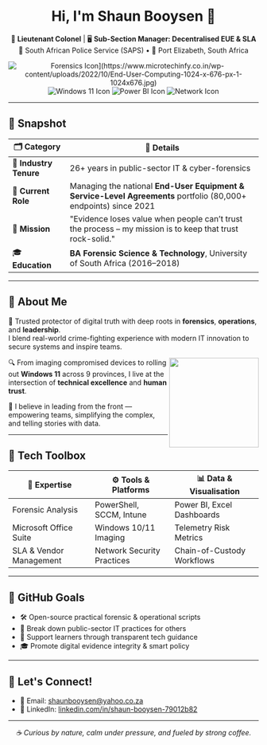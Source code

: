 <h1 align="center">Hi, I'm Shaun Booysen 👋</h1>

<p align="center">
🔐 <strong>Lieutenant Colonel</strong> | 🖥️ <strong>Sub-Section Manager: Decentralised EUE & SLA</strong><br/>
🚓 South African Police Service (SAPS) • 📍 Port Elizabeth, South Africa
</p>

<p align="center">
  <img src="[https://img.icons8.com/external-flaticons-lineal-color-flat-icons/64/000000/digital-forensics.png" alt="Forensics Icon](https://www.microtechinfy.co.in/wp-content/uploads/2022/10/End-User-Computing-1024-x-676-px-1-1024x676.jpg)" />
  <img src="https://img.icons8.com/color/64/000000/windows-11.png" alt="Windows 11 Icon" />
  <img src="https://img.icons8.com/color/64/000000/power-bi.png" alt="Power BI Icon" />
  <img src="https://img.icons8.com/color/64/000000/network-card.png" alt="Network Icon" />
</p>

---

## 📸 Snapshot

| 🗂️ Category        | 📌 Details |
|--------------------|------------|
| 🧭 **Industry Tenure** | 26+ years in public-sector IT & cyber-forensics |
| 💼 **Current Role**    | Managing the national <strong>End-User Equipment & Service-Level Agreements</strong> portfolio (80,000+ endpoints) since 2021 |
| 🎯 **Mission**         | "Evidence loses value when people can’t trust the process – my mission is to keep that trust rock-solid." |
| 🎓 **Education**       | <strong>BA Forensic Science & Technology</strong>, University of South Africa (2016–2018) |

---

## 🧠 About Me

🚀 Trusted protector of digital truth with deep roots in **forensics**, **operations**, and **leadership**.  
I blend real-world crime-fighting experience with modern IT innovation to secure systems and inspire teams.

<img src="https://img.icons8.com/external-flaticons-lineal-color-flat-icons/128/000000/employee.png" align="right" width="180" />

🔍 From imaging compromised devices to rolling out **Windows 11** across 9 provinces, I live at the intersection of **technical excellence** and **human trust**.

📢 I believe in leading from the front — empowering teams, simplifying the complex, and telling stories with data.

---

## 🧰 Tech Toolbox

| 🧠 Expertise           | ⚙️ Tools & Platforms        | 📊 Data & Visualisation     |
|------------------------|-----------------------------|------------------------------|
| Forensic Analysis      | PowerShell, SCCM, Intune     | Power BI, Excel Dashboards   |
| Microsoft Office Suite | Windows 10/11 Imaging        | Telemetry Risk Metrics       |
| SLA & Vendor Management| Network Security Practices   | Chain-of-Custody Workflows   |

---

## 🔭 GitHub Goals

- 🛠️ Open-source practical forensic & operational scripts  
- 🧩 Break down public-sector IT practices for others  
- 🌱 Support learners through transparent tech guidance  
- 🎓 Promote digital evidence integrity & smart policy

---

## 🤝 Let's Connect!

- 📧 Email: [shaunbooysen@yahoo.co.za](mailto:shaunbooysen@yahoo.co.za)  
- 💼 LinkedIn: [linkedin.com/in/shaun-booysen-79012b82](https://www.linkedin.com/in/shaun-booysen-79012b82)

---

<p align="center"><em>☕ Curious by nature, calm under pressure, and fueled by strong coffee.</em></p>
